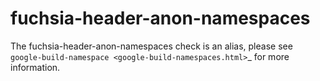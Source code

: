 fuchsia-header-anon-namespaces
==============================

The fuchsia-header-anon-namespaces check is an alias, please see
`google-build-namespace <google-build-namespaces.html>`\_ for more
information.
